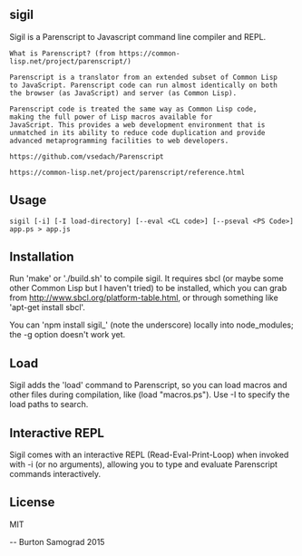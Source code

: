 sigil
-----

Sigil is a Parenscript to Javascript command line compiler and REPL.

    What is Parenscript? (from https://common-lisp.net/project/parenscript/)

    Parenscript is a translator from an extended subset of Common Lisp
    to JavaScript. Parenscript code can run almost identically on both
    the browser (as JavaScript) and server (as Common Lisp).

    Parenscript code is treated the same way as Common Lisp code,
    making the full power of Lisp macros available for
    JavaScript. This provides a web development environment that is
    unmatched in its ability to reduce code duplication and provide
    advanced metaprogramming facilities to web developers.
    
    https://github.com/vsedach/Parenscript

    https://common-lisp.net/project/parenscript/reference.html

Usage
-----

    sigil [-i] [-I load-directory] [--eval <CL code>] [--pseval <PS Code>] app.ps > app.js

Installation
------------

Run 'make' or './build.sh' to compile sigil. It requires sbcl (or
maybe some other Common Lisp but I haven't tried) to be installed,
which you can grab from http://www.sbcl.org/platform-table.html, or
through something like 'apt-get install sbcl'.

You can 'npm install sigil_' (note the underscore) locally into
node_modules; the -g option doesn't work yet.

Load
----

Sigil adds the 'load' command to Parenscript, so you can load macros
and other files during compilation, like (load "macros.ps"). Use -I to
specify the load paths to search.

Interactive REPL
----------------

Sigil comes with an interactive REPL (Read-Eval-Print-Loop) when
invoked with -i (or no arguments), allowing you to type and evaluate
Parenscript commands interactively.

License
-------

MIT

--
Burton Samograd
2015